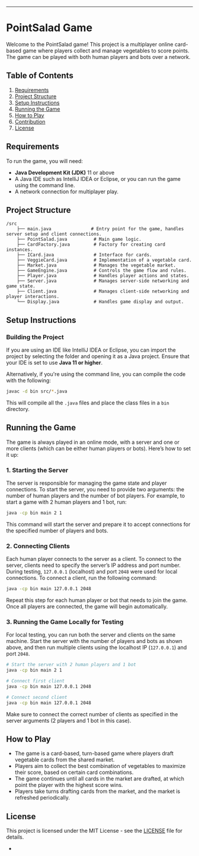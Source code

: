 
---

# PointSalad Game

Welcome to the PointSalad game! This project is a multiplayer online card-based game where players collect and manage vegetables to score points. The game can be played with both human players and bots over a network.

## Table of Contents

1. [Requirements](#requirements)
2. [Project Structure](#project-structure)
3. [Setup Instructions](#setup-instructions)
4. [Running the Game](#running-the-game)
5. [How to Play](#how-to-play)
6. [Contribution](#contribution)
7. [License](#license)

## Requirements

To run the game, you will need:

- **Java Development Kit (JDK)** 11 or above
- A Java IDE such as IntelliJ IDEA or Eclipse, or you can run the game using the command line.
- A network connection for multiplayer play.

## Project Structure

```
/src
    ├── main.java               # Entry point for the game, handles server setup and client connections.
    ├── PointSalad.java          # Main game logic.
    ├── CardFactory.java         # Factory for creating card instances.
    ├── ICard.java               # Interface for cards.
    ├── VeggieCard.java          # Implementation of a vegetable card.
    ├── Market.java              # Manages the vegetable market.
    ├── GameEngine.java          # Controls the game flow and rules.
    ├── Player.java              # Handles player actions and states.
    ├── Server.java              # Manages server-side networking and game state.
    ├── Client.java              # Manages client-side networking and player interactions.
    └── Display.java             # Handles game display and output.
```

## Setup Instructions


### Building the Project

If you are using an IDE like IntelliJ IDEA or Eclipse, you can import the project by selecting the folder and opening it as a Java project. Ensure that your IDE is set to use **Java 11 or higher**.

Alternatively, if you're using the command line, you can compile the code with the following:

```bash
javac -d bin src/*.java
```

This will compile all the `.java` files and place the class files in a `bin` directory.

## Running the Game

The game is always played in an online mode, with a server and one or more clients (which can be either human players or bots). Here’s how to set it up:

### 1. Starting the Server

The server is responsible for managing the game state and player connections. To start the server, you need to provide two arguments: the number of human players and the number of bot players. For example, to start a game with 2 human players and 1 bot, run:

```bash
java -cp bin main 2 1
```

This command will start the server and prepare it to accept connections for the specified number of players and bots.

### 2. Connecting Clients

Each human player connects to the server as a client. To connect to the server, clients need to specify the server’s IP address and port number. During testing, `127.0.0.1` (localhost) and port `2048` were used for local connections. To connect a client, run the following command:

```bash
java -cp bin main 127.0.0.1 2048
```

Repeat this step for each human player or bot that needs to join the game. Once all players are connected, the game will begin automatically.

### 3. Running the Game Locally for Testing

For local testing, you can run both the server and clients on the same machine. Start the server with the number of players and bots as shown above, and then run multiple clients using the localhost IP (`127.0.0.1`) and port `2048`.

```bash
# Start the server with 2 human players and 1 bot
java -cp bin main 2 1

# Connect first client
java -cp bin main 127.0.0.1 2048

# Connect second client
java -cp bin main 127.0.0.1 2048
```

Make sure to connect the correct number of clients as specified in the server arguments (2 players and 1 bot in this case).

## How to Play

- The game is a card-based, turn-based game where players draft vegetable cards from the shared market.
- Players aim to collect the best combination of vegetables to maximize their score, based on certain card combinations.
- The game continues until all cards in the market are drafted, at which point the player with the highest score wins.
- Players take turns drafting cards from the market, and the market is refreshed periodically.


## License

This project is licensed under the MIT License - see the [LICENSE](LICENSE) file for details.

-